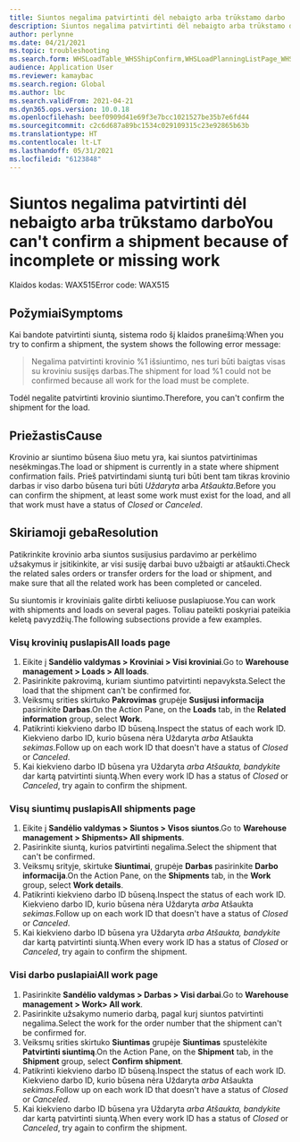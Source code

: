```yaml
---
title: Siuntos negalima patvirtinti dėl nebaigto arba trūkstamo darbo
description: Siuntos negalima patvirtinti dėl nebaigto arba trūkstamo darbo
author: perlynne
ms.date: 04/21/2021
ms.topic: troubleshooting
ms.search.form: WHSLoadTable_WHSShipConfirm,WHSLoadPlanningListPage_WHSShipConfirm,WHSLoadPlanningWorkbench_WHSShipConfirm,WHSTransportLoad_WHSShipConfirm,WHSShipPlanningListPage_WHSShipConfirm,WHSShipmentDetails_WHSShipConfirm,WHSWorkTable_WHSShipConfirm,WHSWorkTableListPage_WHSShipConfirm,Dialog_WHSOutboundShipConfirmController_WHSOutboundShipConfirm, WHSContainerCloseDiag_WHSShipConfirm
audience: Application User
ms.reviewer: kamaybac
ms.search.region: Global
ms.author: lbc
ms.search.validFrom: 2021-04-21
ms.dyn365.ops.version: 10.0.18
ms.openlocfilehash: beef0909d41e69f3e7bcc1021527be35b7e6fd44
ms.sourcegitcommit: c2c6d687a89bc1534c029109315c23e92865b63b
ms.translationtype: HT
ms.contentlocale: lt-LT
ms.lasthandoff: 05/31/2021
ms.locfileid: "6123848"
---
```

# <a name="you-cant-confirm-a-shipment-because-of-incomplete-or-missing-work"></a><span data-ttu-id="0cd03-103">Siuntos negalima patvirtinti dėl nebaigto arba trūkstamo darbo</span><span class="sxs-lookup"><span data-stu-id="0cd03-103">You can't confirm a shipment because of incomplete or missing work</span></span>

<span data-ttu-id="0cd03-104">Klaidos kodas: WAX515</span><span class="sxs-lookup"><span data-stu-id="0cd03-104">Error code: WAX515</span></span>

## <a name="symptoms"></a><span data-ttu-id="0cd03-105">Požymiai</span><span class="sxs-lookup"><span data-stu-id="0cd03-105">Symptoms</span></span>

<span data-ttu-id="0cd03-106">Kai bandote patvirtinti siuntą, sistema rodo šį klaidos pranešimą:</span><span class="sxs-lookup"><span data-stu-id="0cd03-106">When you try to confirm a shipment, the system shows the following error message:</span></span>

> <span data-ttu-id="0cd03-107">Negalima patvirtinti krovinio %1 išsiuntimo, nes turi būti baigtas visas su kroviniu susijęs darbas.</span><span class="sxs-lookup"><span data-stu-id="0cd03-107">The shipment for load %1 could not be confirmed because all work for the load must be complete.</span></span>

<span data-ttu-id="0cd03-108">Todėl negalite patvirtinti krovinio siuntimo.</span><span class="sxs-lookup"><span data-stu-id="0cd03-108">Therefore, you can't confirm the shipment for the load.</span></span>

## <a name="cause"></a><span data-ttu-id="0cd03-109">Priežastis</span><span class="sxs-lookup"><span data-stu-id="0cd03-109">Cause</span></span>

<span data-ttu-id="0cd03-110">Krovinio ar siuntimo būsena šiuo metu yra, kai siuntos patvirtinimas nesėkmingas.</span><span class="sxs-lookup"><span data-stu-id="0cd03-110">The load or shipment is currently in a state where shipment confirmation fails.</span></span> <span data-ttu-id="0cd03-111">Prieš patvirtindami siuntą turi būti bent tam tikras krovinio darbas ir viso darbo būsena turi būti  *Uždaryta* arba *Atšaukta*.</span><span class="sxs-lookup"><span data-stu-id="0cd03-111">Before you can confirm the shipment, at least some work must exist for the load, and all that work must have a status of *Closed* or *Canceled*.</span></span>

## <a name="resolution"></a><span data-ttu-id="0cd03-112">Skiriamoji geba</span><span class="sxs-lookup"><span data-stu-id="0cd03-112">Resolution</span></span>

<span data-ttu-id="0cd03-113">Patikrinkite krovinio arba siuntos susijusius pardavimo ar perkėlimo užsakymus ir įsitikinkite, ar visi susiję darbai buvo užbaigti ar atšaukti.</span><span class="sxs-lookup"><span data-stu-id="0cd03-113">Check the related sales orders or transfer orders for the load or shipment, and make sure that all the related work has been completed or canceled.</span></span>

<span data-ttu-id="0cd03-114">Su siuntomis ir kroviniais galite dirbti keliuose puslapiuose.</span><span class="sxs-lookup"><span data-stu-id="0cd03-114">You can work with shipments and loads on several pages.</span></span> <span data-ttu-id="0cd03-115">Toliau pateikti poskyriai pateikia keletą pavyzdžių.</span><span class="sxs-lookup"><span data-stu-id="0cd03-115">The following subsections provide a few examples.</span></span>

### <a name="all-loads-page"></a><span data-ttu-id="0cd03-116">Visų krovinių puslapis</span><span class="sxs-lookup"><span data-stu-id="0cd03-116">All loads page</span></span>

1. <span data-ttu-id="0cd03-117">Eikite į **Sandėlio valdymas \> Kroviniai \> Visi kroviniai**.</span><span class="sxs-lookup"><span data-stu-id="0cd03-117">Go to **Warehouse management \> Loads \> All loads**.</span></span>
1. <span data-ttu-id="0cd03-118">Pasirinkite pakrovimą, kuriam siuntimo patvirtinti nepavyksta.</span><span class="sxs-lookup"><span data-stu-id="0cd03-118">Select the load that the shipment can't be confirmed for.</span></span>
1. <span data-ttu-id="0cd03-119">Veiksmų srities skirtuko **Pakrovimas** grupėje **Susijusi informacija** pasirinkite **Darbas**.</span><span class="sxs-lookup"><span data-stu-id="0cd03-119">On the Action Pane, on the **Loads** tab, in the **Related information** group, select **Work**.</span></span>
1. <span data-ttu-id="0cd03-120">Patikrinti kiekvieno darbo ID būseną.</span><span class="sxs-lookup"><span data-stu-id="0cd03-120">Inspect the status of each work ID.</span></span> <span data-ttu-id="0cd03-121">Kiekvieno darbo ID, kurio būsena nėra Uždaryta *arba* Atšaukta *sekimas*.</span><span class="sxs-lookup"><span data-stu-id="0cd03-121">Follow up on each work ID that doesn't have a status of *Closed* or *Canceled*.</span></span>
1. <span data-ttu-id="0cd03-122">Kai kiekvieno darbo ID būsena yra Uždaryta *arba* *Atšaukta, bandykite* dar kartą patvirtinti siuntą.</span><span class="sxs-lookup"><span data-stu-id="0cd03-122">When every work ID has a status of *Closed* or *Canceled*, try again to confirm the shipment.</span></span>

### <a name="all-shipments-page"></a><span data-ttu-id="0cd03-123">Visų siuntimų puslapis</span><span class="sxs-lookup"><span data-stu-id="0cd03-123">All shipments page</span></span>

1. <span data-ttu-id="0cd03-124">Eikite į **Sandėlio valdymas \> Siuntos \> Visos siuntos**.</span><span class="sxs-lookup"><span data-stu-id="0cd03-124">Go to **Warehouse management \> Shipments\> All shipments**.</span></span>
1. <span data-ttu-id="0cd03-125">Pasirinkite siuntą, kurios patvirtinti negalima.</span><span class="sxs-lookup"><span data-stu-id="0cd03-125">Select the shipment that can't be confirmed.</span></span>
1. <span data-ttu-id="0cd03-126">Veiksmų srityje, skirtuke **Siuntimai**, grupėje **Darbas** pasirinkite **Darbo informacija**.</span><span class="sxs-lookup"><span data-stu-id="0cd03-126">On the Action Pane, on the **Shipments** tab, in the **Work** group, select **Work details**.</span></span>
1. <span data-ttu-id="0cd03-127">Patikrinti kiekvieno darbo ID būseną.</span><span class="sxs-lookup"><span data-stu-id="0cd03-127">Inspect the status of each work ID.</span></span> <span data-ttu-id="0cd03-128">Kiekvieno darbo ID, kurio būsena nėra Uždaryta *arba* Atšaukta *sekimas*.</span><span class="sxs-lookup"><span data-stu-id="0cd03-128">Follow up on each work ID that doesn't have a status of *Closed* or *Canceled*.</span></span>
1. <span data-ttu-id="0cd03-129">Kai kiekvieno darbo ID būsena yra Uždaryta *arba* *Atšaukta, bandykite* dar kartą patvirtinti siuntą.</span><span class="sxs-lookup"><span data-stu-id="0cd03-129">When every work ID has a status of *Closed* or *Canceled*, try again to confirm the shipment.</span></span>

### <a name="all-work-page"></a><span data-ttu-id="0cd03-130">Visi darbo puslapiai</span><span class="sxs-lookup"><span data-stu-id="0cd03-130">All work page</span></span>

1. <span data-ttu-id="0cd03-131">Pasirinkite **Sandėlio valdymas \> Darbas \> Visi darbai**.</span><span class="sxs-lookup"><span data-stu-id="0cd03-131">Go to **Warehouse management \> Work\> All work**.</span></span>
1. <span data-ttu-id="0cd03-132">Pasirinkite užsakymo numerio darbą, pagal kurį siuntos patvirtinti negalima.</span><span class="sxs-lookup"><span data-stu-id="0cd03-132">Select the work for the order number that the shipment can't be confirmed for.</span></span>
1. <span data-ttu-id="0cd03-133">Veiksmų srities skirtuko **Siuntimas** grupėje **Siuntimas** spustelėkite **Patvirtinti siuntimą**.</span><span class="sxs-lookup"><span data-stu-id="0cd03-133">On the Action Pane, on the **Shipment** tab, in the **Shipment** group, select **Confirm shipment**.</span></span>
1. <span data-ttu-id="0cd03-134">Patikrinti kiekvieno darbo ID būseną.</span><span class="sxs-lookup"><span data-stu-id="0cd03-134">Inspect the status of each work ID.</span></span> <span data-ttu-id="0cd03-135">Kiekvieno darbo ID, kurio būsena nėra Uždaryta *arba* Atšaukta *sekimas*.</span><span class="sxs-lookup"><span data-stu-id="0cd03-135">Follow up on each work ID that doesn't have a status of *Closed* or *Canceled*.</span></span>
1. <span data-ttu-id="0cd03-136">Kai kiekvieno darbo ID būsena yra Uždaryta *arba* *Atšaukta, bandykite* dar kartą patvirtinti siuntą.</span><span class="sxs-lookup"><span data-stu-id="0cd03-136">When every work ID has a status of *Closed* or *Canceled*, try again to confirm the shipment.</span></span>
